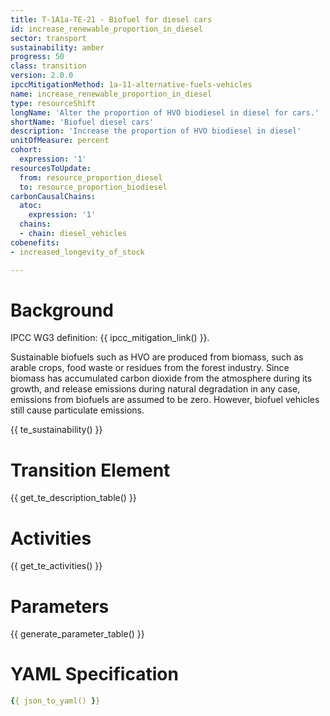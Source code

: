 ```yaml
---
title: T-1A1a-TE-21 - Biofuel for diesel cars
id: increase_renewable_proportion_in_diesel
sector: transport
sustainability: amber
progress: 50
class: transition
version: 2.0.0
ipccMitigationMethod: 1a-11-alternative-fuels-vehicles
name: increase_renewable_proportion_in_diesel
type: resourceShift
longName: 'Alter the proportion of HVO biodiesel in diesel for cars.'
shortName: 'Biofuel diesel cars'
description: 'Increase the proportion of HVO biodiesel in diesel'
unitOfMeasure: percent
cohort:
  expression: '1'
resourcesToUpdate:
  from: resource_proportion_diesel
  to: resource_proportion_biodiesel
carbonCausalChains:
  atoc:
    expression: '1'
  chains:
  - chain: diesel_vehicles
cobenefits:
- increased_longevity_of_stock

---
```




# Background

IPCC WG3 definition: {{ ipcc_mitigation_link() }}.

Sustainable biofuels such as HVO are produced from biomass, such as arable crops, food waste or residues from the forest industry. Since biomass has accumulated carbon dioxide from the atmosphere during its growth, and release emissions during natural degradation in any case, emissions from biofuels are assumed to be zero. However, biofuel vehicles still cause particulate emissions.

{{ te_sustainability() }}

# Transition Element

{{ get_te_description_table() }}


# Activities

{{ get_te_activities() }}


# Parameters

{{ generate_parameter_table() }}


# YAML Specification

```yaml
{{ json_to_yaml() }}
```

